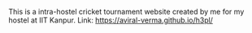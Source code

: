 This is a intra-hostel cricket tournament website created by me for my hostel at IIT Kanpur.
Link:  https://aviral-verma.github.io/h3pl/
